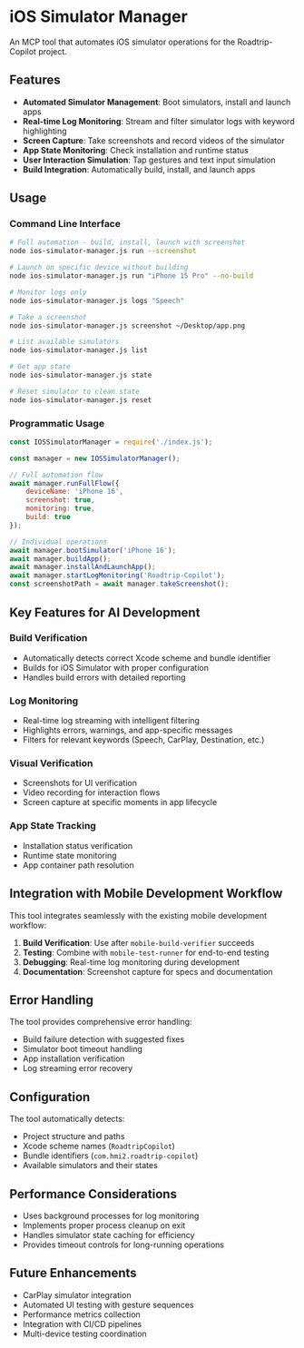 # iOS Simulator Manager

An MCP tool that automates iOS simulator operations for the Roadtrip-Copilot project.

## Features

- **Automated Simulator Management**: Boot simulators, install and launch apps
- **Real-time Log Monitoring**: Stream and filter simulator logs with keyword highlighting
- **Screen Capture**: Take screenshots and record videos of the simulator
- **App State Monitoring**: Check installation and runtime status
- **User Interaction Simulation**: Tap gestures and text input simulation
- **Build Integration**: Automatically build, install, and launch apps

## Usage

### Command Line Interface

```bash
# Full automation - build, install, launch with screenshot
node ios-simulator-manager.js run --screenshot

# Launch on specific device without building
node ios-simulator-manager.js run "iPhone 15 Pro" --no-build

# Monitor logs only
node ios-simulator-manager.js logs "Speech"

# Take a screenshot
node ios-simulator-manager.js screenshot ~/Desktop/app.png

# List available simulators
node ios-simulator-manager.js list

# Get app state
node ios-simulator-manager.js state

# Reset simulator to clean state
node ios-simulator-manager.js reset
```

### Programmatic Usage

```javascript
const IOSSimulatorManager = require('./index.js');

const manager = new IOSSimulatorManager();

// Full automation flow
await manager.runFullFlow({
    deviceName: 'iPhone 16',
    screenshot: true,
    monitoring: true,
    build: true
});

// Individual operations
await manager.bootSimulator('iPhone 16');
await manager.buildApp();
await manager.installAndLaunchApp();
await manager.startLogMonitoring('Roadtrip-Copilot');
const screenshotPath = await manager.takeScreenshot();
```

## Key Features for AI Development

### Build Verification
- Automatically detects correct Xcode scheme and bundle identifier
- Builds for iOS Simulator with proper configuration
- Handles build errors with detailed reporting

### Log Monitoring
- Real-time log streaming with intelligent filtering
- Highlights errors, warnings, and app-specific messages
- Filters for relevant keywords (Speech, CarPlay, Destination, etc.)

### Visual Verification
- Screenshots for UI verification
- Video recording for interaction flows
- Screen capture at specific moments in app lifecycle

### App State Tracking
- Installation status verification
- Runtime state monitoring
- App container path resolution

## Integration with Mobile Development Workflow

This tool integrates seamlessly with the existing mobile development workflow:

1. **Build Verification**: Use after `mobile-build-verifier` succeeds
2. **Testing**: Combine with `mobile-test-runner` for end-to-end testing
3. **Debugging**: Real-time log monitoring during development
4. **Documentation**: Screenshot capture for specs and documentation

## Error Handling

The tool provides comprehensive error handling:
- Build failure detection with suggested fixes
- Simulator boot timeout handling
- App installation verification
- Log streaming error recovery

## Configuration

The tool automatically detects:
- Project structure and paths
- Xcode scheme names (`RoadtripCopilot`)
- Bundle identifiers (`com.hmi2.roadtrip-copilot`)
- Available simulators and their states

## Performance Considerations

- Uses background processes for log monitoring
- Implements proper process cleanup on exit
- Handles simulator state caching for efficiency
- Provides timeout controls for long-running operations

## Future Enhancements

- CarPlay simulator integration
- Automated UI testing with gesture sequences
- Performance metrics collection
- Integration with CI/CD pipelines
- Multi-device testing coordination
